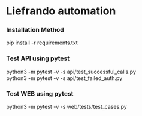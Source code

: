 # Liefrando automation


### Installation Method

pip install -r requirements.txt


### Test API using pytest

python3 -m pytest -v -s api/test_successful_calls.py
<br />
python3 -m pytest -v -s api/test_failed_auth.py


### Test WEB using pytest

python3 -m pytest -v -s web/tests/test_cases.py
